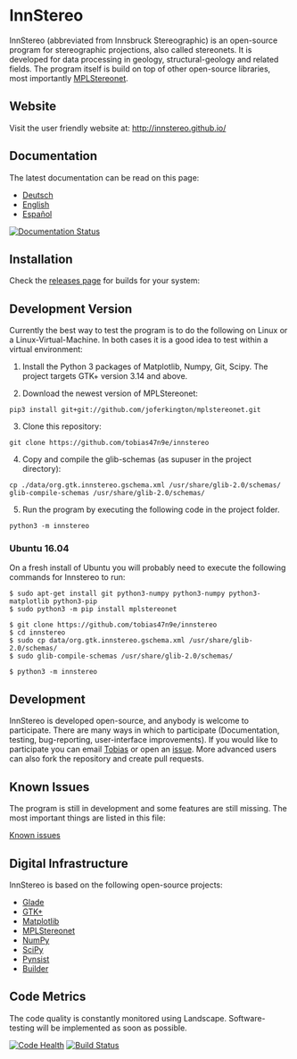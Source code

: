 # InnStereo
InnStereo (abbreviated from Innsbruck Stereographic) is an open-source program for stereographic projections, also called stereonets. It is developed for data processing in geology, structural-geology and related fields. The program itself is build on top of other open-source libraries, most importantly [MPLStereonet](https://github.com/joferkington/mplstereonet).

## Website

Visit the user friendly website at: http://innstereo.github.io/

## Documentation
The latest documentation can be read on this page:

* [Deutsch](http://innstereo.readthedocs.org/de/latest/)
* [English](http://innstereo.readthedocs.org/en/latest/)
* [Español](http://innstereo.readthedocs.org/es/latest/)

[![Documentation Status](https://readthedocs.org/projects/innstereo/badge/?version=latest)](https://readthedocs.org/projects/innstereo/?badge=latest)

## Installation

Check the [releases page](https://github.com/tobias47n9e/innstereo/releases) for builds for your system:

## Development Version

Currently the best way to test the program is to do the following on Linux or a Linux-Virtual-Machine. In both cases it is a good idea to test within a virtual environment:

1. Install the Python 3 packages of Matplotlib, Numpy, Git, Scipy. The project targets GTK+ version 3.14 and above.

2. Download the newest version of MPLStereonet:
```Shell
pip3 install git+git://github.com/joferkington/mplstereonet.git
```

3. Clone this repository:
```Shell
git clone https://github.com/tobias47n9e/innstereo
```

4. Copy and compile the glib-schemas (as supuser in the project directory):
```Shell
cp ./data/org.gtk.innstereo.gschema.xml /usr/share/glib-2.0/schemas/
glib-compile-schemas /usr/share/glib-2.0/schemas/
```

5. Run the program by executing the following code in the project folder.
```Shell
python3 -m innstereo
```
### Ubuntu 16.04

On a fresh install of Ubuntu you will probably need to execute the following commands for Innstereo to run:

```
$ sudo apt-get install git python3-numpy python3-numpy python3-matplotlib python3-pip
$ sudo python3 -m pip install mplstereonet

$ git clone https://github.com/tobias47n9e/innstereo
$ cd innstereo
$ sudo cp data/org.gtk.innstereo.gschema.xml /usr/share/glib-2.0/schemas/
$ sudo glib-compile-schemas /usr/share/glib-2.0/schemas/

$ python3 -m innstereo
```

## Development
InnStereo is developed open-source, and anybody is welcome to participate. There are many ways in which to participate (Documentation, testing, bug-reporting, user-interface improvements). If you would like to participate you can email [Tobias](https://github.com/tobias47n9e) or open an [issue](https://github.com/tobias47n9e/innstereo/issues). More advanced users can also fork the repository and create pull requests.

## Known Issues
The program is still in development and some features are still missing. The most important things are listed in this file:

[Known issues](https://github.com/tobias47n9e/innstereo/blob/master/known_issues.rst)

## Digital Infrastructure
InnStereo is based on the following open-source projects:

* [Glade](https://glade.gnome.org/)
* [GTK+](http://www.gtk.org/)
* [Matplotlib](http://matplotlib.org/)
* [MPLStereonet](https://github.com/joferkington/mplstereonet)
* [NumPy](http://www.numpy.org/)
* [SciPy](http://www.scipy.org/)
* [Pynsist](https://github.com/takluyver/pynsist)
* [Builder](https://wiki.gnome.org/Apps/Builder)

## Code Metrics
The code quality is constantly monitored using Landscape. Software-testing will be implemented as soon as possible.

[![Code Health](https://landscape.io/github/tobias47n9e/innstereo/master/landscape.svg?style=flat)](https://landscape.io/github/tobias47n9e/innstereo/master)
[![Build Status](https://travis-ci.org/tobias47n9e/innstereo.svg)](https://travis-ci.org/tobias47n9e/innstereo)
